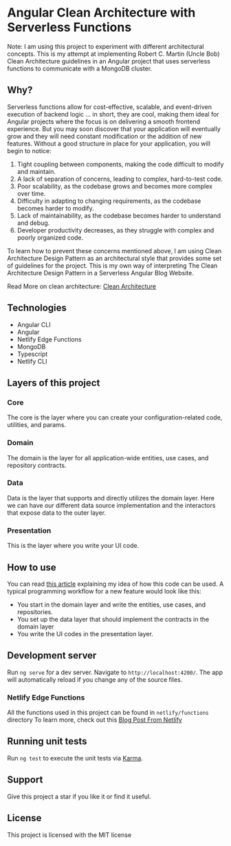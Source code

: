 # Angular Clean Architecture with Serverless Functions

Note: I am using this project to experiment with different architectural concepts. This is my attempt at implementing Robert C. Martin (Uncle Bob) Clean Architecture guidelines in an Angular project that uses serverless functions to communicate with a MongoDB cluster.

## Why?

Serverless functions allow for cost-effective, scalable, and event-driven execution of backend logic ... in short, they are cool, making them ideal for Angular projects where the focus is on delivering a smooth frontend experience. But you may soon discover that your application will eventually grow and they will need constant modification or the addition of new features. Without a good structure in place for your application, you will begin to notice:

1.  Tight coupling between components, making the code difficult to modify and maintain.
2.  A lack of separation of concerns, leading to complex, hard-to-test code.
3.  Poor scalability, as the codebase grows and becomes more complex over time.
4.  Difficulty in adapting to changing requirements, as the codebase becomes harder to modify.
5.  Lack of maintainability, as the codebase becomes harder to understand and debug.
6.  Developer productivity decreases, as they struggle with complex and poorly organized code.

To learn how to prevent these concerns mentioned above, I am using Clean Architecture Design Pattern as an architectural style that provides some set of guidelines for the project. This is my own way of interpreting The Clean Architecture Design Pattern in a Serverless Angular Blog Website.

Read More on clean architecture: [Clean Architecture](https://blog.cleancoder.com/uncle-bob/2012/08/13/the-clean-architecture.html)

## Technologies

-   Angular CLI
-   Angular
-   Netlify Edge Functions
-   MongoDB
-   Typescript
-   Netlify CLI

## Layers of this project

### Core

The core is the layer where you can create your configuration-related code, utilities, and params.

### Domain

The domain is the layer for all application-wide entities, use cases, and repository contracts.

### Data

Data is the layer that supports and directly utilizes the domain layer. Here we can have our different data source implementation and the interactors that expose data to the outer layer.

### Presentation

This is the layer where you write your UI code.

## How to use

You can read [this article](https://jamesaworo.com/#) explaining my idea of how this code can be used.
A typical programming workflow for a new feature would look like this:

-   You start in the domain layer and write the entities, use cases, and repositories.
-   You set up the data layer that should implement the contracts in the domain layer
-   You write the UI codes in the presentation layer.

## Development server

Run `ng serve` for a dev server. Navigate to `http://localhost:4200/`. The app will automatically reload if you change any of the source files.

### Netlify Edge Functions

All the functions used in this project can be found in `netlify/functions` directory
To learn more, check out this [Blog Post From Netlify](https://www.netlify.com/blog/2021/12/11/serverless-functions-made-simple-just-add-files/)

## Running unit tests

Run `ng test` to execute the unit tests via [Karma](https://karma-runner.github.io/).

## Support

Give this project a star if you like it or find it useful.

## License

This project is licensed with the MIT license
